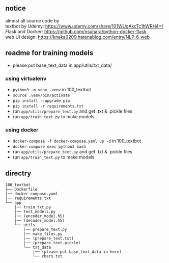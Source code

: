 ## notice
almost all source code by \
textbot by Udemy: https://www.udemy.com/share/101WUgAkcTc1hWRH4=/ \
Flask and Docker: https://github.com/nsuhara/python-docker-flask \
web UI design: https://knaka0209.hatenablog.com/entry/NLP_6_web


## readme for training models
- please put base_text_data in app/utils/txt_data/

### using virtualenv
- `python3 -m venv .venv` in 100_textbot
- `source .venv/bin/activate`
- `pip install --upgrade pip` 
- `pip install -r requirements.txt`
- run `app/utils/prepare_text.py` and get .txt & .pickle files
- run `app/train_text.py` to make models

### using docker
- `docker-compose -f docker-compose.yaml up -d` in 100_textbot
- `docker-compose exec python3 bash`
- run `app/utils/prepare_text.py` and get .txt & .pickle files
- run `app/train_text.py` to make models

## directry
```
100_textbot
├── Dockerfile
|── docker-compose.yaml
|── requirements.txt
└── app
    |── train_txt.py
    |── test_models.py
    |── (encoder_model.h5)
    |── (decoder_model.h5)
    └── utils
        |── prepare_text.py
        |── make_files.py
        |── (prepare_text.txt)
        |── (prepare_text.pickle)
        └── txt_data
            |── (please put base_text_data in here)
            └── chars.txt
```